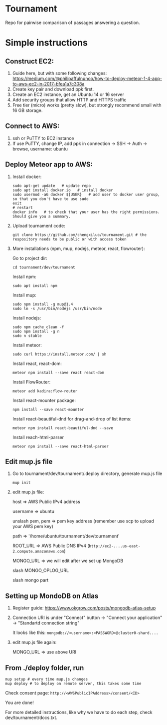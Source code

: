 # Tournament
Repo for pairwise comparison of passages answering a question.


# Simple instructions


## Construct EC2:
1. Guide here, but with some following changes: https://medium.com/@philipaffulnunoo/how-to-deploy-meteor-1-4-app-to-aws-ec2-in-2017-bfea1a7c308a
2. Create key pair and download ppk first.
3. Create an EC2 instance, get an Ubuntu 14 or 16 server
4. Add security groups that allow HTTP and HTTPS traffic
5. Free tier (micro) works (pretty slow), but strongly recommend small with 16 GB storage.


## Connect to AWS:
1. ssh or PuTTY to EC2 instance
2. If use PuTTY, change IP, add ppk in connection -> SSH -> Auth -> browse, username: ubuntu

## Deploy Meteor app to AWS:
1. Install docker:
    ~~~
    sudo apt-get update   # update repo
    sudo apt install docker.io   # install docker
    sudo usermod -aG docker ${USER}   # add user to docker user group, so that you don't have to use sudo
    exit
    # restart
    docker info   # to check that your user has the right permissions. Should give you a summary.
    ~~~
2. Upload tournament code:
    ~~~
    git clone https://github.com/chengxiluo/tournament.git # the respository needs to be public or with access token
    ~~~
3. More installations (npm, mup, nodejs, meteor, react, flowrouter):

    Go to project dir:
    ```
    cd tournament/dev/tournament
    ```

    Install npm:
    ~~~
    sudo apt install npm
    ~~~
    Install mup:
    ~~~
    sudo npm install -g mup@1.4
    sudo ln -s /usr/bin/nodejs /usr/bin/node
    ~~~
    Install nodejs:
    ~~~
    sudo npm cache clean -f
    sudo npm install -g n
    sudo n stable
    ~~~
    Install meteor:
    ~~~
    sudo curl https://install.meteor.com/ | sh
    ~~~
    Install react, react-dom:
    ~~~
    meteor npm install --save react react-dom
    ~~~
    Install FlowRouter:
    ~~~
    meteor add kadira:flow-router
    ~~~
    Install react-mounter package:
    ~~~
    npm install --save react-mounter
    ~~~
    Install react-beautiful-dnd for drag-and-drop of list items:
    ~~~
    meteor npm install react-beautiful-dnd --save
    ~~~
    Install reach-html-parser
    ~~~
    meteor npm install --save react-html-parser
    ~~~
## Edit mup.js file
1. Go to tournament/dev/tournament/.deploy directory, generate mup.js file
    ~~~
    mup init
    ~~~
2. edit mup.js file:

    host => AWS Public IPv4 address

    username => ubuntu

    unslash pem, pem => pem key address (remember use scp to upload your AWS pem key)

    path => '/home/ubuntu/tournament/dev/tournament'

    ROOT_URL => AWS Public DNS IPv4 (`http://ec2-....us-east-2.compute.amazonaws.com`)

    MONGO_URL => we will edit after we set up MongoDB

    slash MONGO_OPLOG_URL

    slash mongo part

## Setting up MondoDB on Atlas
1. Register guide: https://www.okgrow.com/posts/mongodb-atlas-setup
2. Connection URI is under "Connect" button -> "Connect your application" -> "Standartd connection string"

    It looks like this: `mongodb://<username>:<PASSWORD>@cluster0-shard....`
3. edit mup.js file again:

    MONGO_URL => use above URI

## From ./deploy folder, run

    mup setup # every time mup.js changes
    mup deploy # to deploy on remote server, this takes some time


Check consent page: `http://<AWSPublicIPAddress>/consent/<ID>`

You are done!


For more detailed instructions, like why we have to do each step, check dev/tournament/docs.txt. 
